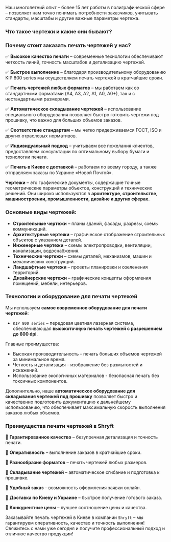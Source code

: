 Наш многолетний опыт – более 15 лет работы в полиграфической сфере – позволяет нам точно понимать потребности заказчиков, учитывать стандарты, масштабы и другие важные параметры чертежа.

### Что такое чертежи и какие они бывают?

### Почему стоит заказать печать чертежей у нас?

✅ **Высокое качество печати** – современные технологии обеспечивают четкость линий, точность масштабов и детализацию чертежей.

✅ **Быстрое выполнение** – благодаря производительному оборудованию KIP 800 series мы осуществляем печать чертежей в кратчайшие сроки.

✅ **Печать чертежей любых форматов** – мы работаем как со стандартными форматами (A4, A3, A2, A1, A0, А0+), так и с нестандартными размерами.

✅ **Автоматическое складывание чертежей** – использование специального оборудования позволяет быстро готовить чертежи под прошивку, что важно для больших объемов заказов.

✅ **Соответствие стандартам** – мы четко придерживаемся ГОСТ, ISO и других отраслевых нормативов.

✅ **Индивидуальный подход** – учитываем все пожелания клиентов, предоставляем консультации по оптимальному выбору бумаги и технологии печати.

✅ **Печать в Киеве с доставкой** – работаем по всему городу, а также отправляем заказы по Украине «Новой Почтой».

**Чертежи** – это графические документы, содержащие точные геометрические параметры объектов, конструкций и технических решений. Они широко используются в **архитектуре, строительстве, машиностроении, промышленности, дизайне и других сферах.**

### Основные виды чертежей:

* **Строительные чертежи** – планы зданий, фасады, разрезы, схемы коммуникаций.
* **Архитектурные чертежи** – графическое отображение строительных объектов с указанием деталей.
* **Инженерные чертежи** – схемы электропроводки, вентиляции, канализации, водоснабжения.
* **Технические чертежи** – схемы деталей, механизмов, машин и механических конструкций.
* **Ландшафтные чертежи** – проекты планировки и озеленения территорий.
* **Дизайнерские чертежи** – графические концепты оформления помещений, мебели, интерьеров.

### Технологии и оборудование для печати чертежей

Мы используем **самое современное оборудование для печати чертежей**:

* `KIP 800 series` – передовая цветная лазерная система, обеспечивающая **высокоточную печать чертежей с разрешением до 600 dpi**.

Главные преимущества:

* Высокая производительность - печать больших объемов чертежей за минимальное время.
* Четкость и детализация - изображение без размытостей и искажений.
* Использование экологичных материалов - безопасная печать без токсичных компонентов.

Дополнительно, наше **автоматическое оборудование для складывания чертежей под прошивку** позволяет быстро и качественно подготовить документацию к дальнейшему использованию, что обеспечивает максимальную скорость выполнения заказов любых объемов.

### Преимущества печати чертежей в Shryft

📌 **Гарантированное качество** – безупречная детализация и точность печати.

📌 **Оперативность** – выполнение заказов в кратчайшие сроки.

📌 **Разнообразие форматов** – печать чертежей любых размеров.

📌 **Складывание чертежей** – автоматическое сгибание и подготовка к прошивке.

📌 **Удобный заказ** – возможность оформления заявки онлайн.

📌 **Доставка по Киеву и Украине** – быстрое получение готового заказа.

📌 **Конкурентные цены** – лучшее соотношение цены и качества.

Заказывайте печать чертежей в Киеве в компании `Shryft` – мы гарантируем оперативность, качество и точность выполнения! Свяжитесь с нами уже сегодня и получите профессиональный подход и отличное качество продукции!
